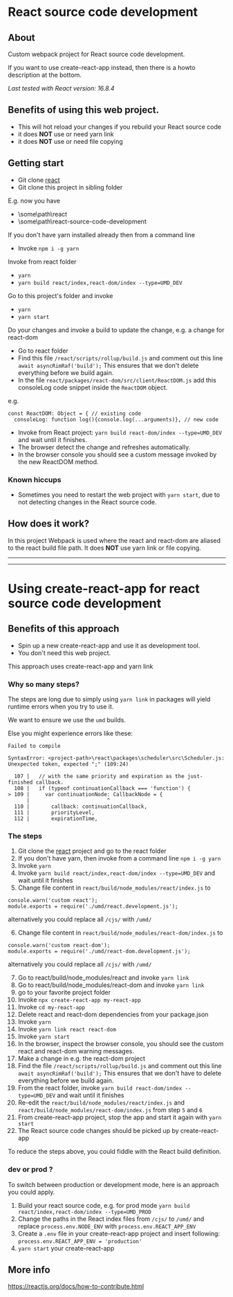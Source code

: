 # React source code development

## About
Custom webpack project for React source code development.

If you want to use create-react-app instead, then there is a howto description at the bottom.

*Last tested with React version: 16.8.4*


## Benefits of using this web project.

* This will hot reload your changes if you rebuild your React source code
* it does **NOT** use or need yarn link
* it does **NOT** use or need file copying


## Getting start


* Git clone <a href="https://github.com/facebook/react" target="_blank">react</a>
* Git clone this project in sibling folder

E.g. now you have

* \some\path\react
* \some\path\react-source-code-development


If you don't have yarn installed already then from a command line
* Invoke `npm i -g yarn`


Invoke from react folder

* `yarn`
* `yarn build react/index,react-dom/index --type=UMD_DEV`

Go to this project's folder and invoke

* `yarn`
* `yarn start`

Do your changes and invoke a build to update the change, e.g. a change for react-dom

* Go to react folder
* Find this file `/react/scripts/rollup/build.js` and comment out this line `await asyncRimRaf('build');` This ensures that we don't delete everything before we build again.
* In the file `react/packages/react-dom/src/client/ReactDOM.js` add this consoleLog code snippet inside the `ReactDOM` object.

e.g.
```
const ReactDOM: Object = { // existing code
  consoleLog: function log(){console.log(...arguments)}, // new code
```

* Invoke from React project: `yarn build react-dom/index --type=UMD_DEV` and wait until it finishes.
* The browser detect the change and refreshes automatically.
* In the browser console you should see a custom message invoked by the new ReactDOM method.

### Known hiccups

* Sometimes you need to restart the web project with `yarn start`, due to not detecting changes in the React source code.

## How does it work?


In this project Webpack is used where the react and react-dom are aliased to the react build file path.
It does **NOT** use yarn link or file copying.

---

---

# Using create-react-app for react source code development

## Benefits of this approach

* Spin up a new create-react-app and use it as development tool.
* You don't need this web project.

This approach uses create-react-app and yarn link


### Why so many steps?

The steps are long due to simply using `yarn link` in packages will yield runtime errors when you try to use it.

We want to ensure we use the `umd` builds.

Else you might experience errors like these:

```
Failed to compile

SyntaxError: <project-path>\react\packages\scheduler\src\Scheduler.js: Unexpected token, expected ";" (109:24)

  107 |   // with the same priority and expiration as the just-finished callback.
  108 |   if (typeof continuationCallback === 'function') {
> 109 |     var continuationNode: CallbackNode = {
      |                         ^
  110 |       callback: continuationCallback,
  111 |       priorityLevel,
  112 |       expirationTime,
```

### The steps

1. Git clone the <a href="https://github.com/facebook/react" target="_blank">react</a> project and go to the react folder
2. If you don't have yarn, then invoke from a command line `npm i -g yarn`
3. Invoke `yarn`
4. Invoke `yarn build react/index,react-dom/index --type=UMD_DEV` and wait until it finishes
5. Change file content in `react/build/node_modules/react/index.js` to

```
console.warn('custom react');
module.exports = require('./umd/react.development.js');
```

alternatively you could replace all `/cjs/` with `/umd/`

6. Change file content in `react/build/node_modules/react-dom/index.js` to

```
console.warn('custom react-dom');
module.exports = require('./umd/react-dom.development.js');
```

alternatively you could replace all `/cjs/` with `/umd/`

7. Go to react/build/node_modules/react and invoke `yarn link`
8. Go to react/build/node_modules/react-dom and invoke `yarn link`
9. go to your favorite project folder
11. Invoke `npx create-react-app my-react-app`
12. Invoke `cd my-react-app`
13. Delete react and react-dom dependencies from your package.json
14. Invoke `yarn`
15. Invoke `yarn link react react-dom`
16. Invoke `yarn start`
17. In the browser, inspect the browser console, you should see the custom react and react-dom warning messages.
18. Make a change in e.g. the react-dom project
19. Find the file `/react/scripts/rollup/build.js` and comment out this line `await asyncRimRaf('build');` This ensures that we don't have to delete everything before we build again.
20. From the react folder, invoke `yarn build react-dom/index --type=UMD_DEV` and wait until it finishes
21. Re-edit the `react/build/node_modules/react/index.js` and `react/build/node_modules/react-dom/index.js` from step `5` and `6`
22. From create-react-app project, stop the app and start it again with `yarn start`
23. The React source code changes should be picked up by create-react-app

To reduce the steps above, you could fiddle with the React build definition.

### dev or prod ?

To switch between production or development mode, here is an approach you could apply.

1. Build your react source code, e.g. for prod mode `yarn build react/index,react-dom/index --type=UMD_PROD`
2. Change the paths in the React index files from `/cjs/` to `/umd/` and replace `process.env.NODE_ENV` with `process.env.REACT_APP_ENV`
3. Create a `.env` file in your create-react-app project and insert following: `process.env.REACT_APP_ENV = 'production'`
4. `yarn start` your create-react-app

## More info

https://reactjs.org/docs/how-to-contribute.html
